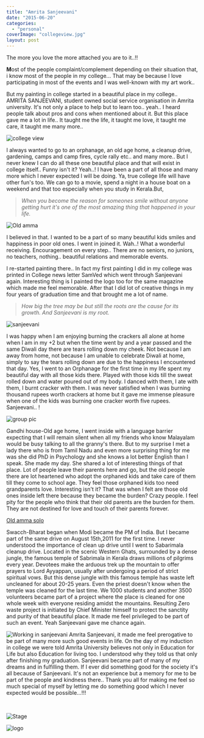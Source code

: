 ```yaml
---
title: "Amrita Sanjeevani"
date: "2015-06-20"
categories: 
  - "personal"
coverImage: "collegeview.jpg"
layout: post
---
```


The more you love the more attached you are to it..!!

**M**ost of the people complaint/complement depending on their situation that, i know most of the people in my college... That may be because I love participating in most of the events and I was well-known with my art work..

But my painting in college started in a beautiful place in my college.. AMRITA SANJEEVANI, student owned social service organisation in Amrita university. It's not only a place to help but to learn too.. yeah.. I heard people talk about pros and cons when mentioned about it. But this place gave me a lot in life.. It taught me the life, it taught me love, it taught me care, it taught me many more..

![college view](https://pramodrps.files.wordpress.com/2015/06/collegeview.jpg)

I always wanted to go to an orphanage, an old age home, a cleanup drive, gardening, camps and camp fires, cycle rally etc.. and many more.. But I never knew I can do all these one beautiful place and that will exist in college itself.. Funny isn't it? Yeah..! I have been a part of all those and many more which I never expected I will be doing. Ya, true college life will have other fun's too. We can go to a movie, spend a night in a house boat on a weekend and that too especially when you study in Kerala.But,

> _When you become the reason for someones smile without anyone getting hurt it's one of the most amazing thing that happened in your life._
> 
![Old amma](https://pramodrps.files.wordpress.com/2015/06/img_2281.jpg)

I believed in that. I wanted to be a part of so many beautiful kids smiles and happiness in poor old ones. I went in joined it. Wah..! What a wonderful receiving. Encouragement on every step.. There are no seniors, no juniors, no teachers, nothing.. beautiful relations and memorable events.

I re-started painting there.. In fact my first painting I did in my college was printed in College news letter SamVed which went through Sanjeevani again. Interesting thing is I painted the logo too for the same magazine which made me feel memorable. After that I did lot of creative things in my four years of graduation time and that brought me a lot of name.

> _How big the tree may be but still the roots are the cause for its growth. And Sanjeevani is my root._
> 
![sanjeevani](https://pramodrps.files.wordpress.com/2015/06/dscn3694.jpg)

I was happy when I am enjoying burning the crackers all alone at home when I am in my +2 but when the time went by and a year passed and the same Diwali day there are tears rolling down my cheek. Not because I am away from home, not because I am unable to celebrate Diwali at home, simply to say the tears rolling down are due to the happiness I encountered that day. Yes, I went to an Orphanage for the first time in my life spent my beautiful day with all those kids there. Played with those kids till the sweat rolled down and water poured out of my body. I danced with them, I ate with them, I burnt cracker with them. I was never satisfied when I was burning thousand rupees worth crackers at home but it gave me immense pleasure when one of the kids was burning one cracker worth five rupees. Sanjeevani.. !

![group pic](https://pramodrps.files.wordpress.com/2015/06/img_2353.jpg)

Gandhi house-Old age home, I went inside with a language barrier expecting that I will remain silent when all my friends who know Malayalam would be busy talking to all the granny's there. But to my surprise I met a lady there who is from Tamil Nadu and even more surprising thing for me was she did PhD in Psychology and she knows a lot better English than I speak. She made my day. She shared a lot of interesting things of that place. Lot of people leave their parents here and go, but the old people there are lot heartened who adopt the orphaned kids and take care of them till they come to school age. They feel those orphaned kids too need grandparents love. Interesting isn't it? That was when I felt are those old ones inside left there because they became the burden? Crazy people. I feel pity for the people who think that their old parents are the burden for them. They are not destined for love and touch of their parents forever.

[Old amma solo](https://pramodrps.files.wordpress.com/2015/06/img_2252.jpg)

Swacch-Bharat began when Modi became the PM of India. But I became part of the same drive on August 15th,2011 for the first time. I never understood the importance of clean up drive until I went to Sabarimala cleanup drive. Located in the scenic Western Ghats, surrounded by a dense jungle, the famous temple of Sabrimala in Kerala draws millions of pilgrims every year. Devotees make the arduous trek up the mountain to offer prayers to Lord Ayyappan, usually after undergoing a period of strict spiritual vows. But this dense jungle with this famous temple has waste left uncleaned for about 20-25 years. Even the priest doesn't know when the temple was cleaned for the last time. We 1000 students and another 3500 volunteers became part of a project where the place is cleaned for one whole week with everyone residing amidst the mountains. Resulting Zero waste project is initiated by Chief Minister himself to protect the sanctity and purity of that beautiful place. It made me feel privileged to be part of such an event. Yeah Sanjeevani gave me chance again.

![Working in sanjeevani](https://pramodrps.files.wordpress.com/2015/06/img_0284.jpg) 
Amrita Sanjeevani, it made me feel prerogative to be part of many more such good events in life. On the day of my induction in college we were told Amrita University believes not only in Education for Life but also Education for living too. I understood why they told us that only after finishing my graduation. Sanjeevani became part of many of my dreams and in fulfilling them. If I ever did something good for the society it's all because of Sanjeevani. It's not an experience but a memory for me to be part of the people and kindness there.. Thank you all for making me feel so much special of myself by letting me do something good which I never expected would be possible...!!!

 

![Stage](https://pramodrps.files.wordpress.com/2015/06/2012-08-01-672.jpg)

![logo](https://pramodrps.files.wordpress.com/2015/06/sanjeevan.jpg)
